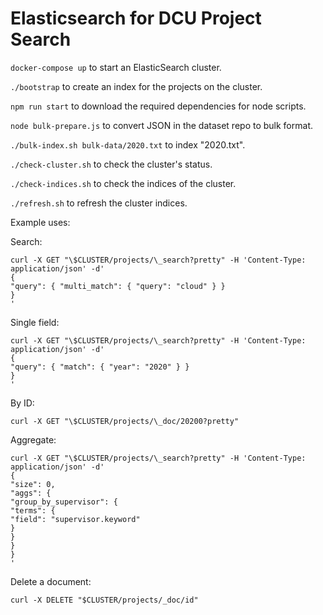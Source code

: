 # Elasticsearch for DCU Project Search

`docker-compose up` to start an ElasticSearch cluster.

`./bootstrap` to create an index for the projects on the cluster.

`npm run start` to download the required dependencies for node scripts.

`node bulk-prepare.js` to convert JSON in the dataset repo to bulk format.

`./bulk-index.sh bulk-data/2020.txt` to index "2020.txt".

`./check-cluster.sh` to check the cluster's status.

`./check-indices.sh` to check the indices of the cluster.

`./refresh.sh` to refresh the cluster indices.

Example uses:

Search:

```
curl -X GET "\$CLUSTER/projects/\_search?pretty" -H 'Content-Type: application/json' -d'
{
"query": { "multi_match": { "query": "cloud" } }
}
'
```

Single field:

```
curl -X GET "\$CLUSTER/projects/\_search?pretty" -H 'Content-Type: application/json' -d'
{
"query": { "match": { "year": "2020" } }
}
'
```

By ID:

```
curl -X GET "\$CLUSTER/projects/\_doc/20200?pretty"
```

Aggregate:

```
curl -X GET "\$CLUSTER/projects/\_search?pretty" -H 'Content-Type: application/json' -d'
{
"size": 0,
"aggs": {
"group_by_supervisor": {
"terms": {
"field": "supervisor.keyword"
}
}
}
}
'
```

Delete a document:

```
curl -X DELETE "$CLUSTER/projects/_doc/id"
```
